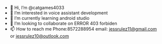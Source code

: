 - 👋 Hi, I’m @catgames4033
- 👀 I’m interested in voice assistant development
- 🌱 I’m currently learning android studio
- 💞️ I’m looking to collaborate on ERROR 403 forbiden
- 📫 How to reach me Phone:8572288954
email: jessrulez11@gmail.com or jessrulez10@outlook.com

<!---
catgames4033/catgames4033 is a ✨ special ✨ repository because its `README.md` (this file) appears on your GitHub profile.
You can click the Preview link to take a look at your changes.
--->
